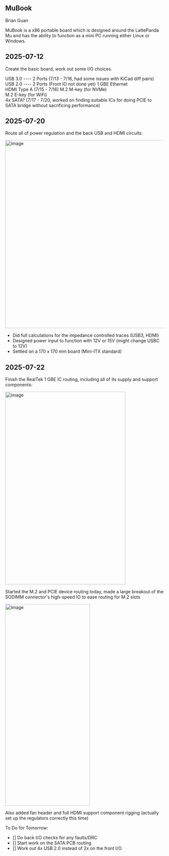 ## MuBook
Brian Guan  
  
MuBook is a x86 portable board which is designed around the LattePanda Mu and has the ability to function as a mini PC running either Linux or Windows.  
  
2025-07-12
--- 
Create the basic board, work out some I/O choices.  

USB 3.0 ---- 2 Ports  (7/13 - 7/16, had some issues with KiCad diff pairs)
USB 2.0 ---- 2 Ports  (Front IO not done yet)
1 GBE Ethernet  
HDMI Type A  (7/15 - 7/16)
M.2 M-key (for NVMe)  
M.2 E-key (for WiFi)  
4x SATA?  (7/17 - 7/20, worked on finding suitable ICs for doing PCIE to SATA bridge without sacrificing performance)

2025-07-20
---

Route all of power regulation and the back USB and HDMI circuits:  

<img width="1134" height="598" alt="image" src="https://github.com/user-attachments/assets/d9f44683-523c-4b48-aa4e-11444eb44875" />  

- Did full calculations for the impedance controlled traces (USB3, HDMI)  
- Designed power input to function with 12V or 15V (might change USBC to 12V)  
- Settled on a 170 x 170 mm board (Mini-ITX standard)  

2025-07-22
---

Finish the RealTek 1 GBE IC routing, including all of its supply and support components:  

<img width="382" height="613" alt="image" src="https://github.com/user-attachments/assets/5ec1afbd-87c4-4810-b6c1-20e9cc96f326" />

Started the M.2 and PCIE device routing today, made a large breakout of the SODIMM connector's high-speed IO to ease routing for M.2 slots

<img width="269" height="641" alt="image" src="https://github.com/user-attachments/assets/e9424e81-8bdd-48a6-9376-cffc4b3abd9d" />  


Also added fan header and full HDMI support component rigging (actually set up the regulators correctly this time) 

To Do for Tomorrow:
- [] Do back I/O checks for any faults/DRC
- [] Start work on the SATA PCB routing
- [] Work out 4x USB 2.0 instead of 2x on the front I/O


